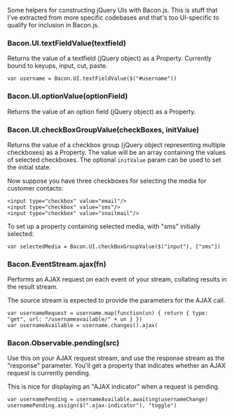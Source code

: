 Some helpers for constructing jQuery UIs with Bacon.js. This is stuff that I've extracted from more specific codebases and that's too UI-specific to qualify for inclusion in Bacon.js.

### Bacon.UI.textFieldValue(textfield)

Returns the value of a textfield (jQuery object) as a Property. Currently bound to keyups, input, cut, paste.

    var username = Bacon.UI.textFieldValue($("#username"))

### Bacon.UI.optionValue(optionField)

Returns the value of an option field (jQuery object) as a Property.

### Bacon.UI.checkBoxGroupValue(checkBoxes, initValue)

Returns the value of a checkbox group (jQuery object representing multiple checkboxes) as a Property. The value will be an array containing the values of selected checkboxes. The optional `initValue` param can be used to set the initial state.

Now suppose you have three checkboxes for selecting the media for customer contacts:

    <input type="checkbox" value="email"/>
    <input type="checkbox" value="sms"/>
    <input type="checkbox" value="snailmail"/>

To set up a property containing selected media, with "sms" initially selected:

    var selectedMedia = Bacon.UI.checkBoxGroupValue($("input"), ["sms"])

### Bacon.EventStream.ajax(fn)

Performs an AJAX request on each event of your stream, collating results in the result stream. 

The source stream is expected to provide the parameters for the AJAX call.

    var usernameRequest = username.map(function(un) { return { type: "get", url: "/usernameavailable/" + un } })
    var usernameAvailable = username.changes().ajax(
    
### Bacon.Observable.pending(src)

Use this on your AJAX request stream, and use the response stream as the "response" parameter. You'll get a property that indicates whether an AJAX request is currently pending.

This is nice for displaying an "AJAX indicator" when a request is pending.

    var usernamePending = usernameAvailable.awaiting(usernameChange)
    usernamePending.assign($(".ajax-indicator"), "toggle")
    